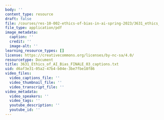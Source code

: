 ```yaml
---
body: ''
content_type: resource
draft: false
file: /courses/res-10-002-ethics-of-bias-in-ai-spring-2023/3631_ethics_of_ai_bias_finale_03_transcript.pdf
file_type: application/pdf
image_metadata:
  caption: ''
  credit: ''
  image-alt: ''
learning_resource_types: []
license: https://creativecommons.org/licenses/by-nc-sa/4.0/
resourcetype: Document
title: 3631_Ethics_of_AI_Bias_FINALE_03_captions.txt
uid: d6af3e31-05a2-47b4-b04e-3be7fbe18f86
video_files:
  video_captions_file: ''
  video_thumbnail_file: ''
  video_transcript_file: ''
video_metadata:
  video_speakers: ''
  video_tags: ''
  youtube_description: ''
  youtube_id: ''
---
```

